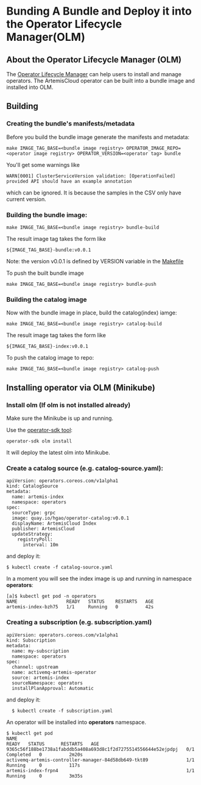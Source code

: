 # Bunding A Bundle and Deploy it into the Operator Lifecycle Manager(OLM)

## About the Operator Lifecycle Manager (OLM)

The [Operator Lifecycle Manager](https://olm.operatorframework.io/) can help users to install and manage operators.
The ArtemisCloud operator can be built into a bundle image and installed into OLM.

## Building

### Creating the bundle's manifests/metadata

Before you build the bundle image generate the manifests and metadata:

```$xslt
make IMAGE_TAG_BASE=<bundle image registry> OPERATOR_IMAGE_REPO=<operator image registry> OPERATOR_VERSION=<operator tag> bundle
```
You'll get some warnings like

```$xslt
WARN[0001] ClusterServiceVersion validation: [OperationFailed] provided API should have an example annotation 
```
which can be ignored. It is because the samples in the CSV only have current version.

### Building the bundle image:

```$xslt
make IMAGE_TAG_BASE=<bundle image registry> bundle-build
```
The result image tag takes the form like
```$xslt
${IMAGE_TAG_BASE}-bundle:v0.0.1
```
Note: the version v0.0.1 is defined by VERSION variable in the [Makefile](../Makefile)

To push the built bundle image

```$xslt
make IMAGE_TAG_BASE=<bundle image registry> bundle-push
```

### Building the catalog image

Now with the bundle image in place, build the catalog(index) iamge:

```$xslt
make IMAGE_TAG_BASE=<bundle image registry> catalog-build
```
The result image tag takes the form like
```$xslt
${IMAGE_TAG_BASE}-index:v0.0.1
```

To push the catalog image to repo:

```$xslt
make IMAGE_TAG_BASE=<bundle image registry> catalog-push
```

## Installing operator via OLM (Minikube)

### Install olm (If olm is not installed already)

Make sure the Minikube is up and running.

Use the [operator-sdk tool](https://sdk.operatorframework.io/):

```$xslt
operator-sdk olm install
```
It will deploy the latest olm into Minikube.

### Create a catalog source (e.g. catalog-source.yaml):

```
apiVersion: operators.coreos.com/v1alpha1
kind: CatalogSource
metadata:
  name: artemis-index
  namespace: operators
spec:
  sourceType: grpc
  image: quay.io/hgao/operator-catalog:v0.0.1
  displayName: ArtemisCloud Index
  publisher: ArtemisCloud
  updateStrategy:
    registryPoll:
      interval: 10m
```

and deploy it:

```$xslt
$ kubectl create -f catalog-source.yaml
```
In a moment you will see the index image is up and running in namespace **operators**:

```$xslt
[a]$ kubectl get pod -n operators
NAME                  READY   STATUS    RESTARTS   AGE
artemis-index-bzh75   1/1     Running   0          42s
```

### Creating a subscription (e.g. subscription.yaml)

```
apiVersion: operators.coreos.com/v1alpha1
kind: Subscription
metadata:
  name: my-subscription
  namespace: operators
spec:
  channel: upstream
  name: activemq-artemis-operator
  source: artemis-index
  sourceNamespace: operators
  installPlanApproval: Automatic
```

and deploy it:
```$xslt
  $ kubectl create -f subscription.yaml
```
An operator will be installed into **operators** namespace.

```$xslt
$ kubectl get pod
NAME                                                              READY   STATUS      RESTARTS   AGE
9365c56f188be1738a1fabddb5a408a693d8c1f2d7275514556644e52ejpdpj   0/1     Completed   0          2m20s
activemq-artemis-controller-manager-84d58db649-tkt89              1/1     Running     0          117s
artemis-index-frpn4                                               1/1     Running     0          3m35s
```



